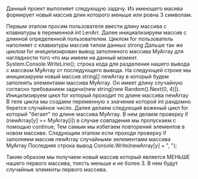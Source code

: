 Данный проект выполняет следующую задачу. Из имеющего масива формирует новый массив длин которого меньше или ровна 3 символам.

Первым этапом просим пользователя ввести длину массива с клавиатуры в переменной int LenArr.
Далее инициализируем массив с длинной определенной пользователем.
Циклом for пользователь наполняет с клавиатуры массив типом данных strong
Дальше так же циклом for иницилизирован вывод заполненого массива MyArray для наглядности того что мы имеем на данный момент.
System.Console.WriteLine(); строка кода для разделения нашего вывода с массвом MyArray от последующего вывода.
На следующей строке мы инициизируем новый массив string[] newArray в который будем заполнять элементами массива MyArray. Он имеет длину случайную согласно требованием задачи(new string[new Random().Next(0, 4)]).
Иницилизируем цикл for который проходит по длине массива newArray
В теле цикла мы создаем переменную х значение которой int рандомно берется случайное число.
Далее делаем следующий воженый цикл for который "бегает" по длине массива MyArray. 
В нем делаем проверку if (newArray[y] == MyArray[i]) в случае совпадения мы пропускаем с помощью continue; Тем самым мы избегаем повторений элементов в новом массиве.
Следующим этапом  если проходи проверку if заполняем массив newArray случайными эелементами массива MyArray
Последняя строка вывод Console.Write(newArray[y] + ", ");

  Таким образом мы получаем новый массив который является МЕНЬШЕ нашего первого массива, тоесть меньше и не более 3. В нем будут случайные элементы первого массива. 
